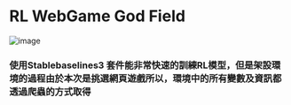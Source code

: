 # RL WebGame God Field
![image](https://user-images.githubusercontent.com/75330475/205007923-33abe68f-c01c-484b-89e3-cc593afa4c41.png)
### 使用Stablebaselines3 套件能非常快速的訓練RL模型，但是架設環境的過程由於本次是挑選網頁遊戲所以，環境中的所有變數及資訊都透過爬蟲的方式取得
